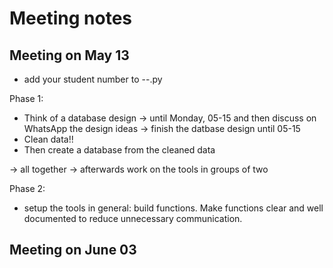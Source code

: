 # Meeting notes

## Meeting on May 13

- add your student number to --.py

Phase 1:
- Think of a database design -> until Monday, 05-15 and then discuss on WhatsApp the design ideas
-> finish the datbase design until 05-15
- Clean data!!
- Then create a database from the cleaned data

-> all together
-> afterwards work on the tools in groups of two

Phase 2:
- setup the tools
in general: build functions. Make functions clear and well documented to reduce unnecessary communication.

## Meeting on June 03
 
